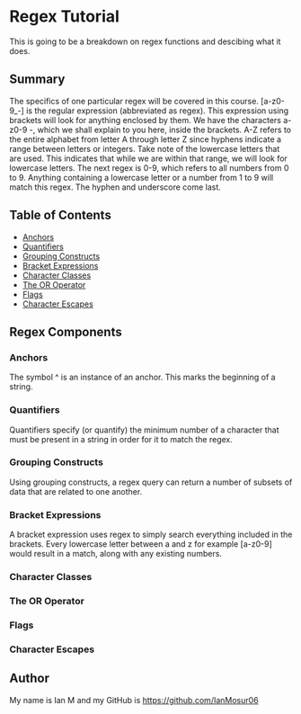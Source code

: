 # Regex Tutorial

This is going to be a breakdown on regex functions and descibing what it does.
## Summary

The specifics of one particular regex will be covered in this course. [a-z0-9_-] is the regular expression (abbreviated as regex). This expression using brackets will look for anything enclosed by them. We have the characters a-z0-9 -, which we shall explain to you here, inside the brackets. A-Z refers to the entire alphabet from letter A through letter Z since hyphens indicate a range between letters or integers. Take note of the lowercase letters that are used. This indicates that while we are within that range, we will look for lowercase letters. The next regex is 0-9, which refers to all numbers from 0 to 9. Anything containing a lowercase letter or a number from 1 to 9 will match this regex. The hyphen and underscore come last.

## Table of Contents

- [Anchors](#anchors)
- [Quantifiers](#quantifiers)
- [Grouping Constructs](#grouping-constructs)
- [Bracket Expressions](#bracket-expressions)
- [Character Classes](#character-classes)
- [The OR Operator](#the-or-operator)
- [Flags](#flags)
- [Character Escapes](#character-escapes)

## Regex Components

### Anchors
The symbol ^ is an instance of an anchor. This marks the beginning of a string.
### Quantifiers
Quantifiers specify (or quantify) the minimum number of a character that must be present in a string in order for it to match the regex.
### Grouping Constructs
Using grouping constructs, a regex query can return a number of subsets of data that are related to one another.
### Bracket Expressions
A bracket expression uses regex to simply search everything included in the brackets. Every lowercase letter between a and z for example [a-z0-9] would result in a match, along with any existing numbers.
### Character Classes

### The OR Operator

### Flags

### Character Escapes

## Author

My name is Ian M and my GitHub is https://github.com/IanMosur06
